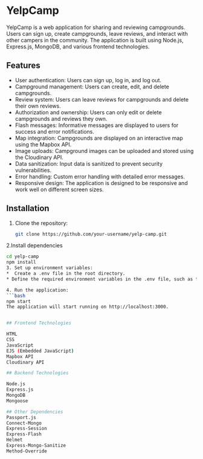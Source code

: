 # YelpCamp
YelpCamp is a web application for sharing and reviewing campgrounds. Users can sign up, create campgrounds, leave reviews, and interact with other campers in the community. The application is built using Node.js, Express.js, MongoDB, and various frontend technologies.

## Features

- User authentication: Users can sign up, log in, and log out.
- Campground management: Users can create, edit, and delete campgrounds.
- Review system: Users can leave reviews for campgrounds and delete their own reviews.
- Authorization and ownership: Users can only edit or delete campgrounds and reviews they own.
- Flash messages: Informative messages are displayed to users for success and error notifications.
- Map integration: Campgrounds are displayed on an interactive map using the Mapbox API.
- Image uploads: Campground images can be uploaded and stored using the Cloudinary API.
- Data sanitization: Input data is sanitized to prevent security vulnerabilities.
- Error handling: Custom error handling with detailed error messages.
- Responsive design: The application is designed to be responsive and work well on different screen sizes.

## Installation

1. Clone the repository:

   ```bash
   git clone https://github.com/your-username/yelp-camp.git

2.Install dependencies

   ```bash
   cd yelp-camp
   npm install
3. Set up environment variables:
   *  Create a .env file in the root directory.
   * Define the required environment variables in the .env file, such as the MongoDB connection URL, session secret, and any API keys.

4. Run the application:
 ```bash
   npm start
   The application will start running on http://localhost:3000.


## Frontend Technologies

HTML
CSS
JavaScript
EJS (Embedded JavaScript)
Mapbox API
Cloudinary API

## Backend Technologies

Node.js
Express.js
MongoDB
Mongoose

## Other Dependencies 
Passport.js
Connect-Mongo
Express-Session
Express-Flash
Helmet
Express-Mongo-Sanitize
Method-Override

